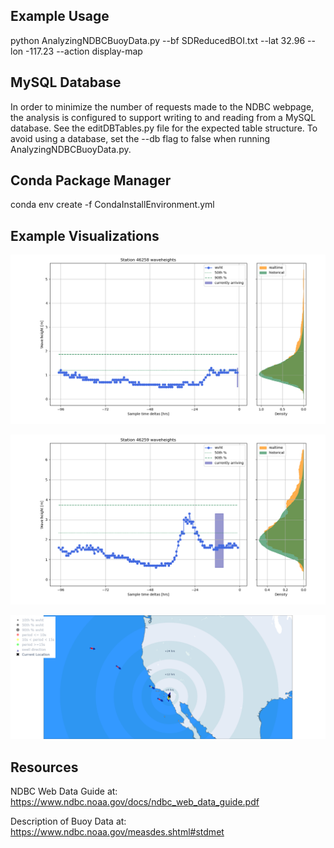 
## Example Usage

python AnalyzingNDBCBuoyData.py --bf SDReducedBOI.txt --lat 32.96 --lon -117.23 --action display-map

## MySQL Database

In order to minimize the number of requests made to the NDBC webpage, the analysis is configured to support writing to and reading from a MySQL database.
See the editDBTables.py file for the expected table structure.
To avoid using a database, set the --db flag to false when running AnalyzingNDBCBuoyData.py.

## Conda Package Manager

conda env create -f CondaInstallEnvironment.yml

## Example Visualizations

![close buoy](./sample_images/closebuoyexample.png)


![far buoy](./sample_images/fartherbuoyexample.png)


![buoy map](./sample_images/buoymapexample.png)

## Resources
NDBC Web Data Guide at:
https://www.ndbc.noaa.gov/docs/ndbc_web_data_guide.pdf

Description of Buoy Data at:
https://www.ndbc.noaa.gov/measdes.shtml#stdmet

